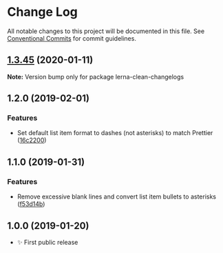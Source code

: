 # Change Log

All notable changes to this project will be documented in this file.
See [Conventional Commits](https://conventionalcommits.org) for commit guidelines.

## [1.3.45](https://gitlab.com/codsen/codsen/compare/lerna-clean-changelogs@1.3.44...lerna-clean-changelogs@1.3.45) (2020-01-11)

**Note:** Version bump only for package lerna-clean-changelogs





## 1.2.0 (2019-02-01)

### Features

- Set default list item format to dashes (not asterisks) to match Prettier ([16c2200](https://gitlab.com/codsen/codsen/commit/16c2200))

## 1.1.0 (2019-01-31)

### Features

- Remove excessive blank lines and convert list item bullets to asterisks ([f53d14b](https://gitlab.com/codsen/codsen/commit/f53d14b))

## 1.0.0 (2019-01-20)

- ✨ First public release
